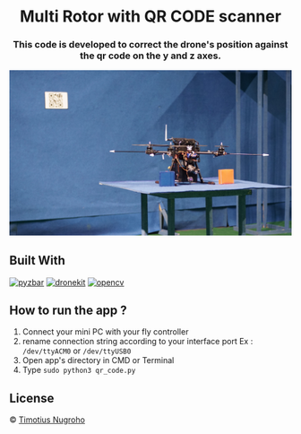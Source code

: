 <h1 align="center">Multi Rotor with QR CODE scanner</h1>

<h3 align='center'>This code is developed to correct the drone's position against the qr code on the y and z axes.</h3>

![Image Banner](img.JPG)

## Built With

[![pyzbar](https://img.shields.io/badge/pyzbar-0.x-brightgreen)](https://pypi.org/project/pyzbar/)
[![dronekit](https://img.shields.io/badge/dronekit-2.9.x-brightgreen)](https://dronekit.io/#)
[![opencv](https://img.shields.io/badge/opencv-4.4.x-orange)](https://pypi.org/project/opencv-python/)

## How to run the app ?

1. Connect your mini PC with your fly controller
2. rename connection string according to your interface port Ex : `/dev/ttyACM0` or `/dev/ttyUSB0`
3. Open app's directory in CMD or Terminal
4. Type `sudo python3 qr_code.py`

## License

© [Timotius Nugroho](https://github.com/Timotius-Nugroho)
